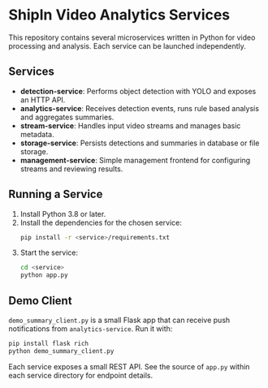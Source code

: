 # ShipIn Video Analytics Services

This repository contains several microservices written in Python for video processing and analysis.
Each service can be launched independently.

## Services

- **detection-service**: Performs object detection with YOLO and exposes an HTTP API.
- **analytics-service**: Receives detection events, runs rule based analysis and aggregates summaries.
- **stream-service**: Handles input video streams and manages basic metadata.
- **storage-service**: Persists detections and summaries in database or file storage.
- **management-service**: Simple management frontend for configuring streams and reviewing results.

## Running a Service

1. Install Python 3.8 or later.
2. Install the dependencies for the chosen service:
   ```bash
   pip install -r <service>/requirements.txt
   ```
3. Start the service:
   ```bash
   cd <service>
   python app.py
   ```

## Demo Client

`demo_summary_client.py` is a small Flask app that can receive push notifications from `analytics-service`.
Run it with:
```bash
pip install flask rich
python demo_summary_client.py
```

Each service exposes a small REST API. See the source of `app.py` within each service directory for
endpoint details.

